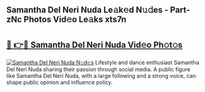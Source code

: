## Samantha Del Neri Nuda Le𝚊k𝚎d N𝚞𝚍es - Part-zNc Photos Vid𝚎o Le𝚊ks xts7n

# <h2><a href="http://fbfr2cg.evod.top/?m=Samantha+Del+Neri+Nuda">🔗 👉🔴 Samantha Del Neri Nuda Vid𝚎o Ph𝚘t𝚘s</a></h2>

[![Samantha Del Neri Nuda N𝚞d𝚎s](https://i.imgur.com/8V9OHl7.gif)](http://fbfr2cg.evod.top/?m=Samantha+Del+Neri+Nuda)
Lifestyle and dance enthusiast Samantha Del Neri Nuda sharing their passion through social media. A public figure like Samantha Del Neri Nuda, with a large following and a strong voice, can shape public opinion and influence policy. 

